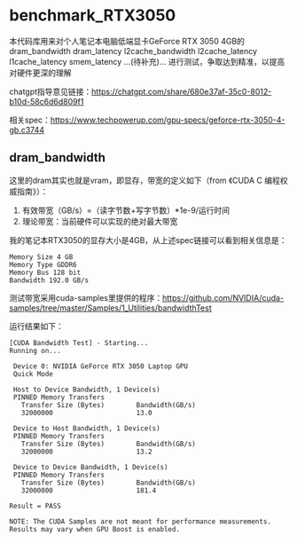 # benchmark_RTX3050
本代码库用来对个人笔记本电脑低端显卡GeForce RTX 3050 4GB的
dram_bandwidth
dram_latency
l2cache_bandwidth
l2cache_latency
l1cache_latency
smem_latency
...(待补充)...
进行测试，争取达到精准，以提高对硬件更深的理解

chatgpt指导意见链接：https://chatgpt.com/share/680e37af-35c0-8012-b10d-58c6d6d809f1

相关spec：https://www.techpowerup.com/gpu-specs/geforce-rtx-3050-4-gb.c3744

## dram_bandwidth
这里的dram其实也就是vram，即显存，带宽的定义如下（from 《CUDA C 编程权威指南》）：
1. 有效带宽（GB/s）=（读字节数+写字节数）*1e-9/运行时间
2. 理论带宽：当前硬件可以实现的绝对最大带宽

我的笔记本RTX3050的显存大小是4GB，从上述spec链接可以看到相关信息是：
```
Memory Size 4 GB
Memory Type GDDR6
Memory Bus 128 bit
Bandwidth 192.0 GB/s
```
测试带宽采用cuda-samples里提供的程序：https://github.com/NVIDIA/cuda-samples/tree/master/Samples/1_Utilities/bandwidthTest

运行结果如下：
```
[CUDA Bandwidth Test] - Starting...
Running on...

 Device 0: NVIDIA GeForce RTX 3050 Laptop GPU
 Quick Mode

 Host to Device Bandwidth, 1 Device(s)
 PINNED Memory Transfers
   Transfer Size (Bytes)        Bandwidth(GB/s)
   32000000                     13.0

 Device to Host Bandwidth, 1 Device(s)
 PINNED Memory Transfers
   Transfer Size (Bytes)        Bandwidth(GB/s)
   32000000                     13.2

 Device to Device Bandwidth, 1 Device(s)
 PINNED Memory Transfers
   Transfer Size (Bytes)        Bandwidth(GB/s)
   32000000                     181.4

Result = PASS

NOTE: The CUDA Samples are not meant for performance measurements. Results may vary when GPU Boost is enabled.
```
